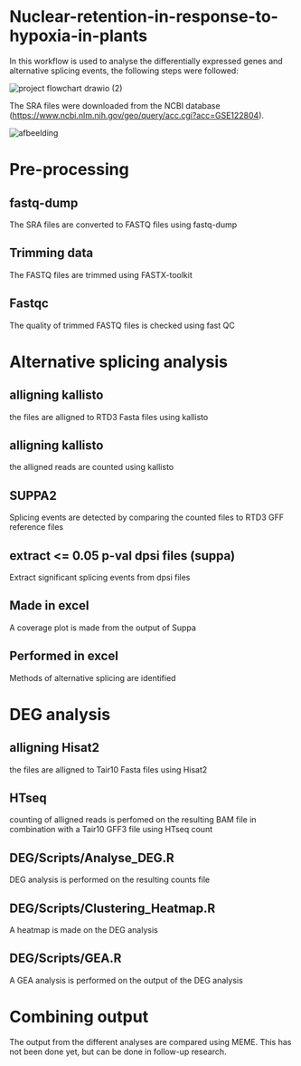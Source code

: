 # Nuclear-retention-in-response-to-hypoxia-in-plants
In this workflow is used to analyse the differentially expressed genes and alternative splicing events, the following steps were followed: 

![project flowchart drawio (2)](https://github.com/de-Laat/Nuclear-retention-in-response-to-hypoxia-in-plants/assets/127954517/e38d2e1a-9b6a-4a3e-8a1e-1245fcfb46c9)




The SRA files were downloaded from the NCBI database (https://www.ncbi.nlm.nih.gov/geo/query/acc.cgi?acc=GSE122804).

![afbeelding](https://github.com/de-Laat/Nuclear-retention-in-response-to-hypoxia-in-plants/assets/127954517/83ea38df-7b28-46c1-9d13-e70d6289f97c)

# Pre-processing
## fastq-dump
The SRA files are converted to FASTQ files using fastq-dump

## Trimming data
The FASTQ files are trimmed using FASTX-toolkit

## Fastqc
The quality of trimmed FASTQ files is checked using fast QC

# Alternative splicing analysis
## alligning kallisto
the files are alligned to RTD3 Fasta files using kallisto

## alligning kallisto
the alligned reads are counted using kallisto

## SUPPA2
Splicing events are detected by comparing the counted files to RTD3 GFF reference files

## extract <= 0.05 p-val dpsi files (suppa)
Extract significant splicing events from dpsi files

## Made in excel
A coverage plot is made from the output of Suppa

## Performed in excel
Methods of alternative splicing are identified

# DEG analysis
## alligning Hisat2
the files are alligned to Tair10 Fasta files using Hisat2

## HTseq
counting of alligned reads is perfomed on the resulting BAM file in combination with a Tair10 GFF3 file using HTseq count

## DEG/Scripts/Analyse_DEG.R
DEG analysis is performed on the resulting counts file

## DEG/Scripts/Clustering_Heatmap.R
A heatmap is made on the DEG analysis

## DEG/Scripts/GEA.R
A GEA analysis is performed on the output of the DEG analysis

# Combining output
The output from the different analyses are compared using MEME. This has not been done yet, but can be done in follow-up research.

